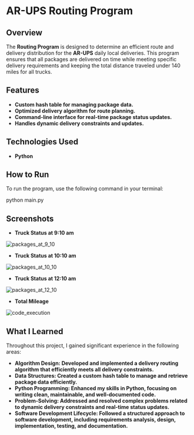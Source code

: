 # **AR-UPS Routing Program**

## **Overview**
The **Routing Program** is designed to determine an efficient route and delivery distribution for the **AR-UPS** daily local deliveries. This program ensures that all packages are delivered on time while meeting specific delivery requirements and keeping the total distance traveled under 140 miles for all trucks.

## **Features**
- **Custom hash table for managing package data.**
- **Optimized delivery algorithm for route planning.**
- **Command-line interface for real-time package status updates.**
- **Handles dynamic delivery constraints and updates.**

## **Technologies Used**
- **Python**

## **How to Run**
To run the program, use the following command in your terminal:

python main.py


## **Screenshots**
- **Truck Status at 9:10 am**
  
![packages_at_9_10](https://github.com/user-attachments/assets/2a7912a8-df56-4b6b-b3a1-5d90c8519237)
  

- **Truck Status at 10:10 am**

![packages_at_10_10](https://github.com/user-attachments/assets/d7e9b2af-9bb9-4d64-a1b7-baee2b39920b)


- **Truck Status at 12:10 am**
  
![packages_at_12_10](https://github.com/user-attachments/assets/8b6f221b-e10a-4b86-9bdf-9d3fc9b54ef8)

- **Total Mileage**
  
![code_execution](https://github.com/user-attachments/assets/8408d2c0-b823-41ef-beac-d984dcf93757)

## **What I Learned**

Throughout this project, I gained significant experience in the following areas:

- **Algorithm Design: Developed and implemented a delivery routing algorithm that efficiently meets all delivery constraints.**
- **Data Structures: Created a custom hash table to manage and retrieve package data efficiently.**
- **Python Programming: Enhanced my skills in Python, focusing on writing clean, maintainable, and well-documented code.**
- **Problem-Solving: Addressed and resolved complex problems related to dynamic delivery constraints and real-time status updates.**
- **Software Development Lifecycle: Followed a structured approach to software development, including requirements analysis, design, implementation, testing, and documentation.**

